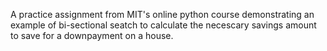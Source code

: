 A practice assignment from MIT's online python course demonstrating an example of bi-sectional seatch to calculate the necescary savings amount to save for a downpayment on a house.
